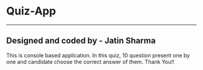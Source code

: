 # Quiz-App
-----------------------------------------
Designed and coded by - Jatin Sharma
-----------------------------------------
This is console based application. 
In this quiz, 10 question present one by one and candidate choose the correct answer of them.
Thank You!!
